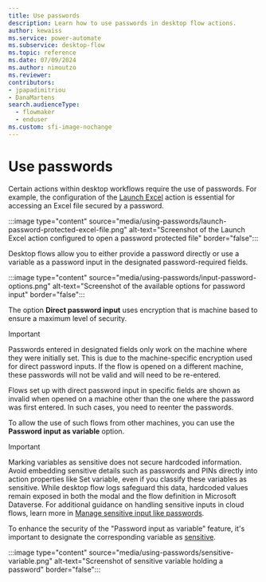 ```yaml
---
title: Use passwords
description: Learn how to use passwords in desktop flow actions.
author: kewaiss
ms.service: power-automate
ms.subservice: desktop-flow
ms.topic: reference
ms.date: 07/09/2024
ms.author: nimoutzo
ms.reviewer: 
contributors:
- jpapadimitriou
- DanaMartens
search.audienceType: 
  - flowmaker
  - enduser
ms.custom: sfi-image-nochange
---
```


# Use passwords

Certain actions within desktop workflows require the use of passwords. For example, the configuration of the [Launch Excel](../actions-reference/excel.md#launchexcel) action is essential for accessing an Excel file secured by a password.

:::image type="content" source="media/using-passwords/launch-password-protected-excel-file.png" alt-text="Screenshot of the Launch Excel action configured to open a password protected file" border="false":::

Desktop flows allow you to either provide a password directly or use a variable as a password input in the designated password-required fields.

:::image type="content" source="media/using-passwords/input-password-options.png" alt-text="Screenshot of the available options for password input" border="false":::

The option **Direct password input** uses encryption that is machine based to ensure a maximum level of security.

> [!IMPORTANT]
> Passwords entered in designated fields only work on the machine where they were initially set. This is due to the machine-specific encryption used for direct password inputs. If the flow is opened on a different machine, these passwords will not be valid and will need to be re-entered.

Flows set up with direct password input in specific fields are shown as invalid when opened on a machine other than the one where the password was first entered. In such cases, you need to reenter the passwords.

To allow the use of such flows from other machines, you can use the **Password input as variable** option.

> [!IMPORTANT]
> Marking variables as sensitive does not secure hardcoded information. Avoid embedding sensitive details such as passwords and PINs directly into action properties like Set variable, even if you classify these variables as sensitive. While desktop flow logs safeguard this data, hardcoded values remain exposed in both the modal and the flow definition in Microsoft Dataverse. For additional guidance on handling sensitive inputs in cloud flows, learn more in [Manage sensitive input like passwords](../../how-tos-use-sensitive-input.md).

To enhance the security of the "Password input as variable" feature, it's important to designate the corresponding variable as [sensitive](../manage-variables.md#sensitive-variables).

:::image type="content" source="media/using-passwords/sensitive-variable.png" alt-text="Screenshot of sensitive variable holding a password" border="false":::
